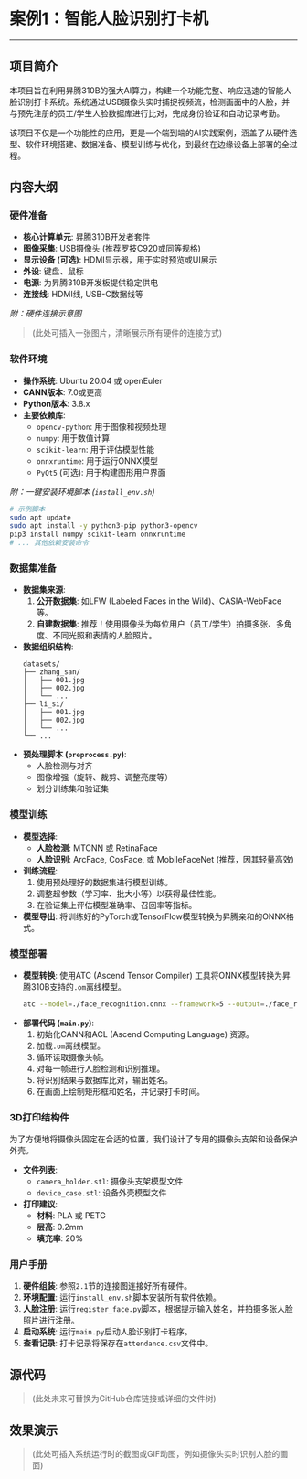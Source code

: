 # 案例1：智能人脸识别打卡机
---
## 项目简介

本项目旨在利用昇腾310B的强大AI算力，构建一个功能完整、响应迅速的智能人脸识别打卡系统。系统通过USB摄像头实时捕捉视频流，检测画面中的人脸，并与预先注册的员工/学生人脸数据库进行比对，完成身份验证和自动记录考勤。

该项目不仅是一个功能性的应用，更是一个端到端的AI实践案例，涵盖了从硬件选型、软件环境搭建、数据准备、模型训练与优化，到最终在边缘设备上部署的全过程。

## 内容大纲

### 硬件准备

- **核心计算单元**: 昇腾310B开发者套件
- **图像采集**: USB摄像头 (推荐罗技C920或同等规格)
- **显示设备 (可选)**: HDMI显示器，用于实时预览或UI展示
- **外设**: 键盘、鼠标
- **电源**: 为昇腾310B开发板提供稳定供电
- **连接线**: HDMI线, USB-C数据线等

*附：硬件连接示意图*
> (此处可插入一张图片，清晰展示所有硬件的连接方式)

### 软件环境

- **操作系统**: Ubuntu 20.04 或 openEuler
- **CANN版本**: 7.0或更高
- **Python版本**: 3.8.x
- **主要依赖库**:
    - `opencv-python`: 用于图像和视频处理
    - `numpy`: 用于数值计算
    - `scikit-learn`: 用于评估模型性能
    - `onnxruntime`: 用于运行ONNX模型
    - `PyQt5` (可选): 用于构建图形用户界面

*附：一键安装环境脚本 (`install_env.sh`)*
```bash
# 示例脚本
sudo apt update
sudo apt install -y python3-pip python3-opencv
pip3 install numpy scikit-learn onnxruntime
# ... 其他依赖安装命令
```

### 数据集准备

- **数据集来源**:
    1.  **公开数据集**: 如LFW (Labeled Faces in the Wild)、CASIA-WebFace等。
    2.  **自建数据集**: 推荐！使用摄像头为每位用户（员工/学生）拍摄多张、多角度、不同光照和表情的人脸照片。
- **数据组织结构**:
  ```
  datasets/
  ├── zhang_san/
  │   ├── 001.jpg
  │   ├── 002.jpg
  │   └── ...
  ├── li_si/
  │   ├── 001.jpg
  │   ├── 002.jpg
  │   └── ...
  └── ...
  ```
- **预处理脚本 (`preprocess.py`)**:
    - 人脸检测与对齐
    - 图像增强（旋转、裁剪、调整亮度等）
    - 划分训练集和验证集

### 模型训练

- **模型选择**:
    - **人脸检测**: MTCNN 或 RetinaFace
    - **人脸识别**: ArcFace, CosFace, 或 MobileFaceNet (推荐，因其轻量高效)
- **训练流程**:
    1.  使用预处理好的数据集进行模型训练。
    2.  调整超参数（学习率、批大小等）以获得最佳性能。
    3.  在验证集上评估模型准确率、召回率等指标。
- **模型导出**: 将训练好的PyTorch或TensorFlow模型转换为昇腾亲和的ONNX格式。

### 模型部署

- **模型转换**: 使用ATC (Ascend Tensor Compiler) 工具将ONNX模型转换为昇腾310B支持的`.om`离线模型。
  ```bash
  atc --model=./face_recognition.onnx --framework=5 --output=./face_recognition --input_format=NCHW --input_shape="data:1,3,112,112" --soc_version=Ascend310B1
  ```
- **部署代码 (`main.py`)**:
    1.  初始化CANN和ACL (Ascend Computing Language) 资源。
    2.  加载`.om`离线模型。
    3.  循环读取摄像头帧。
    4.  对每一帧进行人脸检测和识别推理。
    5.  将识别结果与数据库比对，输出姓名。
    6.  在画面上绘制矩形框和姓名，并记录打卡时间。

### 3D打印结构件

为了方便地将摄像头固定在合适的位置，我们设计了专用的摄像头支架和设备保护外壳。
- **文件列表**:
    - `camera_holder.stl`: 摄像头支架模型文件
    - `device_case.stl`: 设备外壳模型文件
- **打印建议**:
    - **材料**: PLA 或 PETG
    - **层高**: 0.2mm
    - **填充率**: 20%

### 用户手册

1.  **硬件组装**: 参照`2.1`节的连接图连接好所有硬件。
2.  **环境配置**: 运行`install_env.sh`脚本安装所有软件依赖。
3.  **人脸注册**: 运行`register_face.py`脚本，根据提示输入姓名，并拍摄多张人脸照片进行注册。
4.  **启动系统**: 运行`main.py`启动人脸识别打卡程序。
5.  **查看记录**: 打卡记录将保存在`attendance.csv`文件中。

## 源代码

> (此处未来可替换为GitHub仓库链接或详细的文件树)

## 效果演示

> (此处可插入系统运行时的截图或GIF动图，例如摄像头实时识别人脸的画面)
